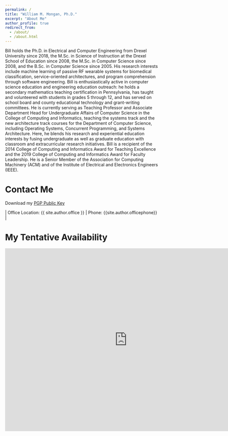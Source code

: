 ```yaml
---
permalink: /
title: "William M. Mongan, Ph.D."
excerpt: "About Me"
author_profile: true
redirect_from: 
  - /about/
  - /about.html
---
```


Bill holds the Ph.D. in Electrical and Computer Engineering from Drexel University since 2018, the M.Sc. in Science of Instruction at the Drexel School of Education since 2008, the M.Sc. in Computer Science since 2008, and the B.Sc. in Computer Science since 2005. His research interests include machine learning of passive RF wearable systems for biomedical classification, service-oriented architectures, and program comprehension through software engineering. Bill is enthusiastically active in computer science education and engineering education outreach: he holds a secondary mathematics teaching certification in Pennsylvania, has taught and volunteered with students in grades 5 through 12, and has served on school board and county educational technology and grant-writing committees. He is currently serving as Teaching Professor and Associate Department Head for Undergraduate Affairs of Computer Science in the College of Computing and Informatics, teaching the systems track and the new architecture track courses for the Department of Computer Science, including Operating Systems, Concurrent Programming, and Systems Architecture. Here, he blends his research and experiential education interests by fusing undergraduate as well as graduate education with classroom and extracurricular research initiatives. Bill is a recipient of the 2014 College of Computing and Informatics Award for Teaching Excellence and the 2019 College of Computing and Informatics Award for Faculty Leadership. He is a Senior Member of the Association for Computing Machinery (ACM) and of the Institute of Electrical and Electronics Engineers (IEEE).

Contact Me
======
Download my [PGP Public Key](/files/William_Mongan.asc.txt)

| Office Location: {{ site.author.office }} |
Phone: {{site.author.officephone}} |

My Tentative Availability
======
<iframe src="https://calendar.google.com/calendar/embed?height=600&amp;wkst=1&amp;bgcolor=%23ffffff&amp;ctz=America%2FNew_York&amp;src=tb15ms3clekcnunvuba7uhvdp7uu3qff%40import.calendar.google.com&amp;color=%234285F4&amp;showTitle=0&amp;showCalendars=0&amp;showTabs=1&amp;showPrint=0" style="border-width:0" width="800" height="600" frameborder="0" scrolling="no"></iframe>
